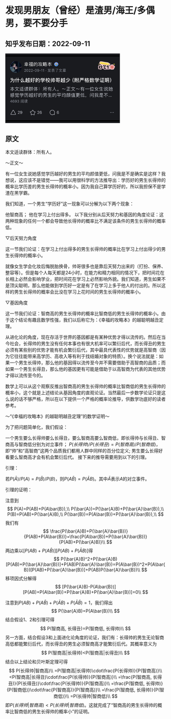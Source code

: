 # 发现男朋友（曾经）是渣男/海王/多偶男，要不要分手

## 知乎发布日期：2022-09-11
<img src="https://github.com/happinessguru/The-Strategy-Book-of-Happiness/blob/main/images/%E4%B8%BA%E4%BB%80%E4%B9%88%E8%B6%8A%E5%A5%BD%E7%9A%84%E5%AD%A6%E6%A0%A1%E5%B8%85%E5%93%A5%E8%B6%8A%E5%B0%91%EF%BC%88%E9%99%84%E4%B8%A5%E6%A0%BC%E6%95%B0%E5%AD%A6%E8%AF%81%E6%98%8E%EF%BC%89.jpg" width="360">

## 原文

本文适读群体：所有人。

～正文～

有一位女生说她感觉学历越好的男生的平均颜值更低，问我是不是确实是这样？我想说，这应该不是错觉——我可以用很科学的方法推导出：学历好的男生长得帅的概率比学历差的男生长得帅的概率小。因为我自己算学历好的，所以我担保不是学渣在黑学霸。

我们知道，一个男生“学历好”这一现象可以分解为以下两个现象：

他智商高；
他在学习上付出得多。
以下我分别从后天努力和基因的角度论证：这两种现象的任何一个都会导致他长得帅的概率比不满足该条件的男生长得帅的概率低。

▽后天努力角度

这一节我们论证：在学习上付出得多的男生长得帅的概率比在学习上付出得少的男生长得帅的概率小。

就像女生学会化妆后悔脱胎换骨，帅哥很多也是靠后天努力出来的（打扮、保养、整容等）。但是每个人每天都是24小时，在能力和精力相同的情况下，把时间花在长相上必然会影响学业，把时间花在学习上必然影响外貌。我们知道，男生如果不是顶尖聪明，那么他能做到学历好一定是有了在学习上多于他人的付出的。所以这样的男生长得帅的概率会比没在学习上花时间的男生长得帅的概率小。

▽基因角度

这一节我们论证：智商高的男生长得帅的概率比智商低的男生长得帅的概率小。由于这个结论有趣且数学性强，我们以后称它为：《幸福的攻略本》的越聪明越丑定理。

从进化论的角度，现在存活于世界的基因都是有某种优势才得以流传的。然后在当今社会，长得帅的男生没有任何本事也有很大机率可以繁衍后代，而长得丑的男生必须有某些别的优势才能有机会繁衍后代，其中最具代表性的优势就是高智商（因为它往往能带来高学历、高收入等有利于找结婚对象的特质）。换个说法就是：如果一个男生长得帅，那么他的基因得以流传至今并不需要借助于高智商的品质；而如果一个男生长得丑，那么他的基因更有可能是借助于以高智商为代表的其他优势才得以流传至今的。

数学上可以从这个观察反推出智商高的男生长得帅的概率比智商低的男生长得帅的概率小，这个就是上述结论从基因角度的直观论证。当然最后一步数学论证只是这么说的话不够严格，所以在以下提供一个严格的概率论推导，供数学功底好的读者参考。

～“《幸福的攻略本》的越聪明越丑定理”的数学证明～

为了把问题简单化，我们假设：

一个男生要么长得帅要么长得丑，要么智商高要么智商低，即长得帅与长得丑、智商高与智商低分别为对立事件；
$P(长得帅)/P(长得丑)=P(智商高)/P(智商低)$，即“帅”和“高智商”这两个品质我们都用人群中同样的百分位定义;
男生要么长得好看要么智商高才会有机会繁衍后代。
接下来的推导需要用到以下的引理。

引理：

若$P(\bar{A})/P(A)=P(\bar{B})/P(B)$，则$P(A\bar{B})=P(\bar{A}B)$。其中$\bar{A}$表示$A$的对立事件。

引理的证明：

注意到
$$
P(A)=P(AB)+P(A\bar{B}),\\ P(\bar{A})=P(\bar{A}B)+P(\bar{A}\bar{B}),\\ P(B)=P(AB)+P(\bar{A}B),\\ P(\bar{B})=P(A\bar{B})+P(\bar{A}\bar{B}),\\
$$
我们有
$$
\frac{P(\bar{A}B)+P(\bar{A}\bar{B})}{P(AB)+P(A\bar{B})}=\frac{P(A\bar{B})+P(\bar{A}\bar{B})}{P(AB)+P(\bar{A}B)}\\
$$
两边乘以$[P(AB)+P(A\bar{B})][P(AB)+P(\bar{A}B)]$得
$$
P(\bar{A}B)^2+P(\bar{A}B)[P(AB)+P(\bar{A}\bar{B})]+P(AB)P(\bar{A}\bar{B})=P(A\bar{B})^2+P(A\bar{B})[P(AB)+P(\bar{A}\bar{B})]+P(AB)P(\bar{A}\bar{B})\\
$$
移项因式分解得
$$
[P(\bar{A}B)-P(A\bar{B})][P(AB)+P(A\bar{B})+P(\bar{A}B)+P(\bar{A}\bar{B})]=0\\
$$

注意到$P(AB)+P(A\bar{B})+P(\bar{A}B)+P(\bar{A}\bar{B})=1$，我们得出
$$
P(\bar{A}B)=P(A\bar{B})\\
$$
结合假设1、2和引理可得
$$
P(智商高, 长得丑)=P(智商低, 长得帅)\\
$$
另一方面，结合假设3和上面进化论角度的论证，我们有：长得帅的男生无论智商高低都能繁衍后代，而长得丑的男生必须智商高才能繁衍后代。其概率意义为
$$
P(智商高|长得帅)<P(智商高|长得丑)\\
$$
结合以上结论和贝叶斯定理可得
$$
P(长得帅|智商高)\\  =P(智商高|长得帅)\cdot\frac{P(长得帅)}{P(智商高)}\\  <P(智商高|长得丑)\cdot\frac{P(长得帅)}{P(智商高)}\\  =\frac{P(智商高, 长得丑)}{P(长得丑)}\cdot\frac{P(长得帅)}{P(智商高)}\\  =\frac{P(智商低, 长得帅)}{P(智商低)}\cdot\frac{P(智商高)}{P(智商高)}\\  =\frac{P(智商低, 长得帅)}{P(智商低)}\\  =P(长得帅|智商低)\\
$$
即$P(长得帅|智商高)<P(长得帅|智商低)$。这就完成了“智商高的男生长得帅的概率比智商低的男生长得帅的概率小”的证明。
